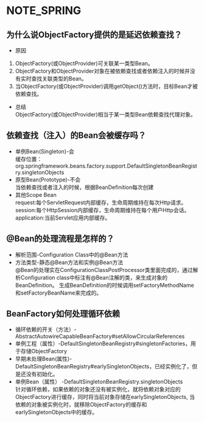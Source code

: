 # NOTE_SPRING
## 为什么说ObjectFactory提供的是延迟依赖查找？
+ 原因
1. ObjectFactory(或ObjectProvider)可关联某一类型Bean。   
2. ObjectFactory和ObjectProvider对象在被依赖查找或者依赖注入的时候并没有实时查找关联类型的Bean。   
3. 当ObjectFactory(或ObjectProvider)调用getObject()方法时，目标Bean才被依赖查找。   
+ 总结   
ObjectFactory(或ObjectProvider)相当于某一类型Bean依赖查找代理对象。

## 依赖查找（注入）的Bean会被缓存吗？
+ 单例Bean(Singleton)-会   
缓存位置：org.springframework.beans.factory.support.DefaultSingletonBeanRegistry.singletonObjects   
+ 原型Bean(Prototype)-不会   
当依赖查找或者注入的时候，根据BeanDefinition每次创建   
+ 其他Scope Bean   
request:每个ServletRequest内部缓存，生命周期维持在每次Http请求。   
session:每个HttpSession内部缓存，生命周期维持在每个用户Http会话。   
application:当前Servlet应用内部缓存。   

## @Bean的处理流程是怎样的？
+ 解析范围-Configuration Class中的@Bean方法
+ 方法类型-静态@Bean方法和实例@Bean方法   
@Bean的处理实在ConfigurationClassPostProcessor类里面完成的，通过解析Configuration class中标注有@Bean注解的类，来生成对象的BeanDefinition。
生成BeanDefinition的时候调用setFactoryMethodName和setFactoryBeanName来完成的。

## BeanFactory如何处理循环依赖
+ 循环依赖的开关（方法）-AbstractAutowireCapableBeanFactory#setAllowCircularReferences
+ 单例工程（属性）-DefaultSingletonBeanRegistry#singletonFactories，用于存储ObjectFactory
+ 早期未处理Bean(属性)-DefaultSingletonBeanRegistry#earlySingletonObjects，已经实例化了，但是还没有初始化。
+ 单例Bean（属性） -DefaultSingletonBeanRegistry.singletonObjects   
针对循环依赖，如果依赖的对象还没有被实例化，就将依赖对象对应的ObjectFactory进行缓存，同时将当前对象存储在earlySingletonObjects,
当依赖的对象被实例化时，就移除ObjectFactory的缓存和earlySingletonObjects中的缓存。

